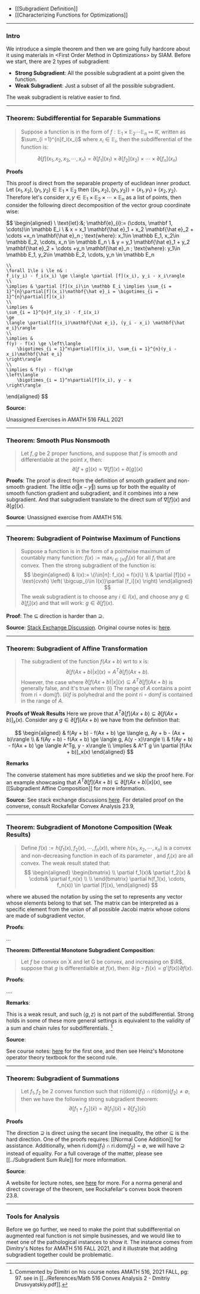 * [[Subgradient Definition]]
* [[Characterizing Functions for Optimizations]]

---
### **Intro**

We introduce a simple theorem and then we are going fully hardcore about it using materials in \<First Order Method in Optimizations\> by SIAM. Before we start, there are 2 types of subgradient: 

* **Strong Subgradient**: All the possible subgradient at a point given the function. 
* **Weak Subgradient**: Just a subset of all the possible subgradient. 

The weak subgradient is relative easier to find. 

---
### **Theorem: Subdifferential for Separable Summations**

> Suppose a function is in the form of $f: \mathbb E_1 \times \mathbb E_2 \cdots \mathbb E_n \mapsto \mathbb {\bar R}$, written as $\sum_{i =1}^{n}f_i(x_i)$ where $x_i\in \mathbb E_i$, then the subdifferential of the function is: 
> 
> $$
> \partial[f](x_1, x_2, x_3,\cdots, x_n) = \partial[f_1](x_1)\times \partial [f_2](x_2)\times \cdots \times \partial [f_n](x_n)
> $$

**Proofs**

This proof is direct from the separable property of euclidean inner product. Let $(x_1, x_2), (y_1, y_2)\in \mathbb E_1\times \mathbb E_2$ then $\langle (x_1, x_2), (y_1, y_2)\rangle = \langle x_1, y_1\rangle + \langle x_2, y_2\rangle$. Therefore let's consider $x, y\in \mathbb E_1\times \mathbb E_2\times \cdots \times \mathbb E_n$ as a list of points, then consider the following direct decomposition of the vector group coordinate wise: 

$$
\begin{aligned}
    \\
    \text{let}:&\; \mathbf{e}_{i}:=  (\cdots, \mathbf 1, \cdots)\in \mathbb E_i 
    \\
    &
    x = x_1 \mathbf{\hat e}_1 + x_2 \mathbf{\hat e}_2 + \cdots +x_n \mathbf{\hat e}_n \; \text{where}: x_1\in \mathbb E_1, x_2\in \mathbb E_2, \cdots, x_n \in \mathbb E_n
    \\
    &
    y = y_1 \mathbf{\hat e}_1 + y_2 \mathbf{\hat e}_2 + \cdots +y_n \mathbf{\hat e}_n \; \text{where}: y_1\in \mathbb E_1, y_2\in \mathbb E_2, \cdots, y_n \in \mathbb E_n
    
    \\
    \forall 1\le i \le n& : 
    f_i(y_i) - f_i(x_i) \ge \langle \partial [f](x_i), y_i - x_i\rangle
    \\
    \implies & \partial [f](x_i)\in \mathbb E_i \implies \sum_{i = 1}^{n}\partial[f](x_i)\mathbf{\hat e}_i = \bigotimes_{i = 1}^{n}\partial[f](x_i)
    \\
    \implies &
    \sum_{i = 1}^{n}f_i(y_i) - f_i(x_i)
    \ge 
    \langle \partial[f](x_i)\mathbf{\hat e_i}, (y_i - x_i) \mathbf{\hat e_i}\rangle
    \\
    \implies & 
    f(y) - f(x) \ge \left\langle 
        \bigotimes_{i = 1}^n\partial[f](x_i), \sum_{i = 1}^{n}(y_i - x_i)\mathbf{\hat e_i}    
    \right\rangle
    \\
    \implies & f(y) - f(x)\ge 
    \left\langle 
        \bigotimes_{i = 1}^n\partial[f](x_i), y - x
    \right\rangle
\end{aligned}
$$


**Source:** 

Unassigned Exercises in AMATH 516 FALL 2021

---
### **Theorem: Smooth Plus Nonsmooth**

> Let $f, g$ be 2 proper functions, and suppose that $f$ is smooth and differentiable at the point $x$, then: 
> $$
>   \partial [f + g](x)  = \nabla [f](x) + \partial [g](x)
> $$

**Proofs**: 
The proof is direct from the definition of smooth gradient and non-smooth gradient. The little $o(\Vert x - y\Vert)$ sums up for both the equality of smooth function gradient and subgradient, and it combines into a new subgradient. And that subgradient translate to the direct sum of $\nabla[f](x)$ and $\partial [g](x)$. 

**Source**: Unassigned exercise from AMATH 516. 

---
### **Theorem: Subgradient of Pointwise Maximum of Functions**

> Suppose a function is in the form of a pointwise maximum of countably many function: $f(x):= \max_{i\in [n]}f_i(x)$ for all $f_i$ that are convex. Then the strong subgradient of the function is: 
> $$
> \begin{aligned}
>     & I(x):= \{i\in[n]: f_i(x) = f(x)\}
>     \\
>     & \partial [f](x) = \text{cvxh}
>     \left(
>         \bigcup_{i\in I(x)}\partial [f_i](x)
>     \right)
> \end{aligned}
> $$
> The weak subgradient is to choose any $i\in I(x)$, and choose any $g\in \partial[f_i](x)$ and that will work: $g\in \partial[f](x)$. 

**Proof**: 
The $\subseteq$ direction is harder than $\supseteq$. 


**Source**: [Stack Exchange Discussion](https://math.stackexchange.com/questions/229025/subgradients-of-function). Original course notes is: [here](http://www.seas.ucla.edu/~vandenbe/236C/lectures/subgradients.pdf). 

---
### **Theorem: Subgradient of Affine Transformation**

> The subgradient of the function $f(Ax + b)$ wrt to x is: 
> $$
>   \partial[f(Ax + b)|x](x) = A^T\partial[f](Ax + b).
> $$
> However, the case where $\partial[f(Ax + b)|x](x) \subseteq A^T\partial[f](Ax + b)$ is generally false, and it's true when: 
> (i) The range of $A$ contains a point from $\text{ri}\circ\text{dom}(f)$. 
> (ii)$f$ is polyhedral and the point $\text{ri}\circ\text{dom}f$ is contained in the range of $A$. 

**Proofs of Weak Results**
Here we prove that $A^T\partial [f](Ax + b) \subseteq \partial[f(Ax + b)]_x(x)$. Consider any $g\in \partial[f](Ax + b)$ we have from the definition that: 

$$
\begin{aligned}
    & 
    f(Ay + b) - f(Ax + b) \ge \langle g, Ay + b - (Ax + b)\rangle
    \\
    & 
    f(Ay + b) - f(Ax + b) \ge \langle g, A(y - x)\rangle
    \\
    &
    f(Ay + b) - f(Ax + b) \ge \langle A^Tg, y - x\rangle
    \\
    \implies & 
    A^T g \in \partial [f(Ax + b)]_x(x)
\end{aligned}
$$

**Remarks**

The converse statement has more subtleties and we skip the proof here. For an example showcasing that $A^T\partial [f](Ax + b)\subsetneq \partial [f(Ax + b)|x](x)$, see [[Subgradient Affine Composition]] for more information. 


**Source**: See stack exchange discussions [here](https://math.stackexchange.com/questions/2656013/how-to-prove-the-affine-composition-of-the-subdifferential). For detailed proof on the converse, consult Rockafellar Convex  Analysis 23.9, 


---
### **Theorem: Subgradient of Monotone Composition (Weak Results)**

> Define $f(x):= h(f_1(x), f_2(x), \cdots, f_n(x))$, where $h(x_1, x_2, \cdots, x_n)$ is a convex and non-decreasing function in each of its parameter , and $f_i(x)$ are all convex. The weak result stated that: 
> $$
> \begin{aligned}
>     \begin{bmatrix}
>           \\
>           \partial f_1(x)& \partial f_2(x) & \cdots& \partial f_n(x) 
>           \\ \\
>     \end{bmatrix}
>       \partial h(f_1(x), \cdots, f_n(x)) 
> \in \partial [f](x),
> \end{aligned}
> $$

where we abused the notation by using the set to represents any vector whose elements belong to that set. The matrix can be interpreted as a specific element from the union of all possible Jacobi matrix whose colons are made of subgradient vector. 

**Proofs**:

...


**Theorem: Differential Monotone Subgradient Composition**: 

> Let $f$ be convex on X and let G be convex, and increasing on $\R$, suppose that $g$ is differentialble at $f(x)$, then: 
> $\partial (g\circ f)(x) = g'(f(x)) \partial f(x)$. 

**Proofs**: 

....


**Remarks**:

This is a weak result, and such $\langle g, z\rangle$ is not part of the subdifferential. Strong holds in some of these more general settings is equivalent to the validity of a sum and  chain rules for subdifferentials. [^1]

[^1]: Commented by Dimitri on his course notes AMATH 516, 2021 FALL, pg: 97. see in [[../References/Math 516 Convex Analysis 2 - Dmitriy Drusvyatskiy.pdf]]. 


**Source**:

See course notes: [here](http://www.seas.ucla.edu/~vandenbe/236C/lectures/subgradients.pdf) for the first one, and then see Heinz's Monotone operator theory textbook for the second rule. 



---
### **Theorem: Subgradient of Summations**

> Let $f_1,f_2$ be 2 convex function such that $\text{ri}(\text{dom})(f_1) \cap \text{ri}(\text{dom})(f_2)\neq \emptyset$, then we have the following strong subgradient theorem: 
> $$
> \partial[f_1 + f_2](\bar x) = \partial[f_1](\bar x) + \partial [f_2](\bar x)
> $$

**Proofs**

The direction $\supseteq$ is direct using the secant line inequality, the other $\subseteq$ is the hard direction. One of the proofs requires: [[Normal Cone Addition]] for assistance. Additionally, when $\text{ri.dom}(f_1) \cap \text{ri.dom}(f_2)= \emptyset$, we will have $\supseteq$ instead of equality. For a full coverage of the matter, please see [[../Subgradient Sum Rule]] for more information. 

**Source**: 

A website for lecture notes, see [here](https://maunamn.wordpress.com/8-the-subdifferential-sum-rule/) for more. For a norma general and direct coverage of the theorem, see Rockafellar's convex book theorem 23.8. 


---
### **Tools for Analysis**

Before we go further, we need to make the point that subdifferential on augmented real function is not simple businesses, and we would like to meet one of the pathological instances to show it. The instance comes from Dimitry's Notes for AMATH 516 FALL 2021, and it illustrate that adding subgradient together could be problematic. 





